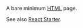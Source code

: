 A bare minimum [HTML](https://en.wikipedia.org/wiki/HTML) page.

See also [React Starter](https://beta.vizhub.com/curran/c3b14112dae34ef395999cef5783324f).